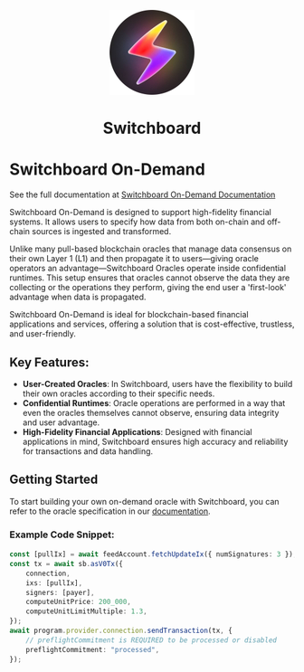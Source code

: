 <div align="center">

![Switchboard Logo](https://github.com/switchboard-xyz/switchboard/raw/main/website/static/img/icons/switchboard/avatar.png)

# Switchboard

</div>

# Switchboard On-Demand
See the full documentation at [Switchboard On-Demand Documentation](https://switchboard-docs.web.app/)

Switchboard On-Demand is designed to support high-fidelity financial systems. It allows users to specify how data from both on-chain and off-chain sources is ingested and transformed.

Unlike many pull-based blockchain oracles that manage data consensus on their own Layer 1 (L1) and then propagate it to users—giving oracle operators an advantage—Switchboard Oracles operate inside confidential runtimes. This setup ensures that oracles cannot observe the data they are collecting or the operations they perform, giving the end user a 'first-look' advantage when data is propagated.

Switchboard On-Demand is ideal for blockchain-based financial applications and services, offering a solution that is cost-effective, trustless, and user-friendly.

## Key Features:
- **User-Created Oracles**: In Switchboard, users have the flexibility to build their own oracles according to their specific needs.
- **Confidential Runtimes**: Oracle operations are performed in a way that even the oracles themselves cannot observe, ensuring data integrity and user advantage.
- **High-Fidelity Financial Applications**: Designed with financial applications in mind, Switchboard ensures high accuracy and reliability for transactions and data handling.

## Getting Started
To start building your own on-demand oracle with Switchboard, you can refer to the oracle specification in our [documentation](https://protos.docs.switchboard.xyz/protos/OracleJob).

### Example Code Snippet:
```typescript
const [pullIx] = await feedAccount.fetchUpdateIx({ numSignatures: 3 });
const tx = await sb.asV0Tx({
    connection,
    ixs: [pullIx],
    signers: [payer],
    computeUnitPrice: 200_000,
    computeUnitLimitMultiple: 1.3,
});
await program.provider.connection.sendTransaction(tx, {
    // preflightCommitment is REQUIRED to be processed or disabled
    preflightCommitment: "processed",
});
```
